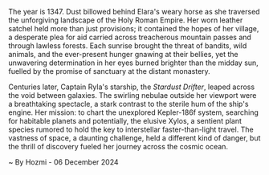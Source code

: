 
The year is 1347.  Dust billowed behind Elara's weary horse as she traversed the unforgiving landscape of the Holy Roman Empire.  Her worn leather satchel held more than just provisions; it contained the hopes of her village, a desperate plea for aid carried across treacherous mountain passes and through lawless forests.  Each sunrise brought the threat of bandits, wild animals, and the ever-present hunger gnawing at their bellies, yet the unwavering determination in her eyes burned brighter than the midday sun, fuelled by the promise of sanctuary at the distant monastery.

Centuries later, Captain Ryla's starship, the *Stardust Drifter*, leaped across the void between galaxies.  The swirling nebulae outside her viewport were a breathtaking spectacle, a stark contrast to the sterile hum of the ship's engine.  Her mission: to chart the unexplored Kepler-186f system, searching for habitable planets and potentially, the elusive Xylos, a sentient plant species rumored to hold the key to interstellar faster-than-light travel. The vastness of space, a daunting challenge, held a different kind of danger, but the thrill of discovery fueled her journey across the cosmic ocean.

~ By Hozmi - 06 December 2024
